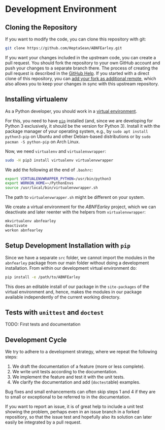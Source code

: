 # Development Environment

## Cloning the Repository
If you want to modify the code, you can clone this repository with git:
```sh
git clone https://github.com/HeptaSean/ABNFEarley.git
```

If you want your changes included in the upstream code, you can create a
pull request.
You should fork the repository to your own GitHub account and push your
changes to a separate branch there.
The process of creating the pull request is described in the [GitHub
Help](https://help.github.com/articles/creating-a-pull-request-from-a-fork/).
If you started with a direct clone of this repository, you can [add your
fork as additional remote](https://stackoverflow.com/a/11620086), which
also allows you to keep your changes in sync with this upstream repository.

## Installing virtualenv
As a Python developer, you should work in a [virtual
environment](https://virtualenv.pypa.io/en/stable/).

For this, you need to have [`pip`](https://pip.pypa.io/en/stable/)
installed (and, since we are developing for Python 3 exclusively, it should
be the version for Python 3).
Install it with the package manager of your operating system, e.g., by
`sudo apt install python3-pip` on Ubuntu and other Debian-based
distributions or by `sudo pacman -S python-pip` on Arch Linux.

Now, we need `virtualenv` and `virtualenvwrapper`:
```sh
sudo -H pip3 install virtualenv virtualenvwrapper
```

We add the following at the end of `.bashrc`:
```sh
export VIRTUALENVWRAPPER_PYTHON=/usr/bin/python3
export WORKON_HOME=~/PythonEnvs
source /usr/local/bin/virtualenvwrapper.sh
```
The path to `virtualenvwrapper.sh` might be different on your system.

We create a virtual environment for the _ABNFEarley_ project, which we can
deactivate and later reenter with the helpers from `virtualenvwrapper`:
```sh
mkvirtualenv abnfearley
deactivate
workon abnfearley
```

## Setup Development Installation with `pip`
Since we have a separate `src` folder, we cannot import the modules in the
`abnfearley` package from our main folder without doing a development
installation.
From within our development virtual environment do:
```sh
pip install -e /path/to/ABNFEarley
```

This does an editable install of our package in the `site-packages` of the
virtual environment and, hence, makes the modules in our package available
independently of the current working directory.

## Tests with `unittest` and `doctest`
TODO: First tests and documentation

## Development Cycle
We try to adhere to a development strategy, where we repeat the following
steps:
1. We draft the documentation of a feature (more or less complete).
2. We write unit tests according to the documentation.
3. We implement the feature and test it with the unit tests.
4. We clarify the documentation and add (`doctest`able) examples.

Bug fixes and small enhancements can often skip steps 1 and 4 if they are
to small or exceptional to be referred to in the documentation.

If you want to report an issue, it is of great help to include a unit test
showing the problem, perhaps even in an issue branch in a forked
repositiory, so that the issue test and hopefully also its solution can
later easily be integrated by a pull request.
